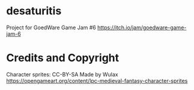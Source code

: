 # desaturitis
Project for GoedWare Game Jam #6 https://itch.io/jam/goedware-game-jam-6

# Credits and Copyright
Character sprites: CC-BY-SA Made by Wulax https://opengameart.org/content/lpc-medieval-fantasy-character-sprites
